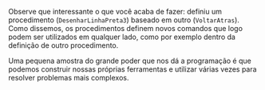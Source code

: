 Observe que interessante o que você acaba de fazer: definiu um procedimento (`DesenharLinhaPreta3`) baseado em outro (`VoltarAtras`). Como dissemos, os procedimentos definem novos comandos que logo podem ser utilizados em qualquer lado, como por exemplo dentro da definição de outro procedimento.

Uma pequena amostra do grande poder que nos dá a programação é que podemos construir nossas próprias ferramentas e utilizar várias vezes para resolver problemas mais complexos.

